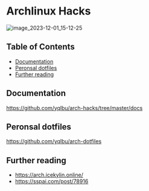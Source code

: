 # Archlinux Hacks

![image_2023-12-01_15-12-25](https://github.com/yqlbu/arch-hacks/assets/31861128/10fb492e-e8c4-46df-b86f-23cddee0316a)

## Table of Contents

<!-- vim-markdown-toc GFM -->

* [Documentation](#documentation)
* [Peronsal dotfiles](#peronsal-dotfiles)
* [Further reading](#further-reading)

<!-- vim-markdown-toc -->

## Documentation

<https://github.com/yqlbu/arch-hacks/tree/master/docs>

## Peronsal dotfiles

<https://github.com/yqlbu/arch-dotfiles>

## Further reading

- https://arch.icekylin.online/
- https://sspai.com/post/78916
